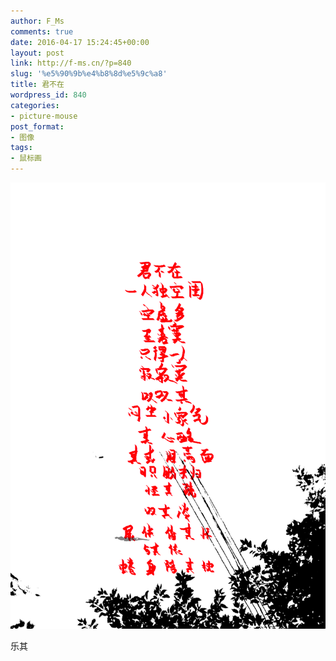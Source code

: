 ```yaml
---
author: F_Ms
comments: true
date: 2016-04-17 15:24:45+00:00
layout: post
link: http://f-ms.cn/?p=840
slug: '%e5%90%9b%e4%b8%8d%e5%9c%a8'
title: 君不在
wordpress_id: 840
categories:
- picture-mouse
post_format:
- 图像
tags:
- 鼠标画
---
```




![君不在，一人独空闺..._20160416](/img/post/wp/2016/04/君不在，一人独空闺..._20160416.png)


乐其
